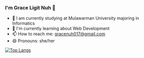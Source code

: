 ### I'm Grace Ligit Nuh 👋

- 🔭 I am currently studying at Mulawarman University majoring in Informatics
- 🌱 I'm currently learning about Web Development
- 📫 How to reach me: gracenuh017@gmail.com
- 😄 Pronouns: she/her

[![Top Langs](https://github-readme-stats.vercel.app/api/top-langs/?username=graceln)](https://github.com/graceln/github-readme-stats)
